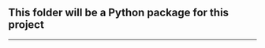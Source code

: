 ## This folder will be a Python package for this project

---------------------------------------------------------